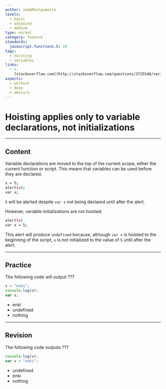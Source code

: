 ```yaml
---
author: adamMontgomerie
levels:
  - basic
  - advanced
  - medium
type: normal
category: feature
standards:
  javascript.functions.5: 10
tags:
  - hoisting
  - variables
links:
  - >-
    [stackoverflow.com](http://stackoverflow.com/questions/3725546/variable-hoisting){website}
aspects:
  - workout
  - deep
  - obscura
---
```


# Hoisting applies only to variable declarations, not initializations


---

## Content

Variable declarations are moved to the top of the current scope, either the current function or script. This means that variables can be used before they are declared.

```bash
x = 5;
alert(x);
var x;
```

`5` will be alerted despite `var x` not being declared until after the alert. 

However, variable initializations are not hoisted:

```bash
alert(x)
var x = 5;
```

This alert will produce `undefined` because, although `var x` is hoisted to the beginning of the script, `x` is not initialized to the value of `5` until after the alert.


---

## Practice

The following code will output ???

```javascript
s = "enki";
console.log(s);
var s;
```

* enki
* undefined
* nothing


---

## Revision

The following code outputs ???

```javascript
console.log(v);
var v = "enki";
```

* undefined
* enki
* nothing

